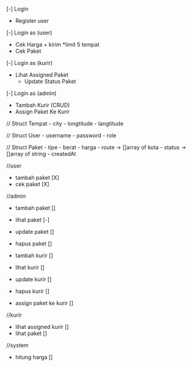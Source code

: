 [-] Login 
 - Register user

[-] Login as (user)
 - Cek Harga + kirim *limit 5 tempat
 - Cek Paket

[-] Login as (kurir)
 - Lihat Assigned Paket
     - Update Status Paket

[-] Login as (admin)
 - Tambah Kurir (CRUD)
 - Assign Paket Ke Kurir

// Struct Tempat
    - city
    - longtitude
    - langtitude

// Struct User
    - username
    - password
    - role

// Struct Paket
    - tipe
    - berat
    - harga
    - route -> []array of kota
    - status -> []array of string
    - createdAt

//user
- tambah paket [X]
- cek paket    [X]

//admin
- tambah paket []
- lihat paket  [-]
- update paket []
- hapus paket  []

- tambah kurir []
- lihat kurir  []
- update kurir []
- hapus kurir  []

- assign paket ke kurir []

//kurir
- lihat assigned kurir []
- lihat paket          []

//system
- hitung harga         []